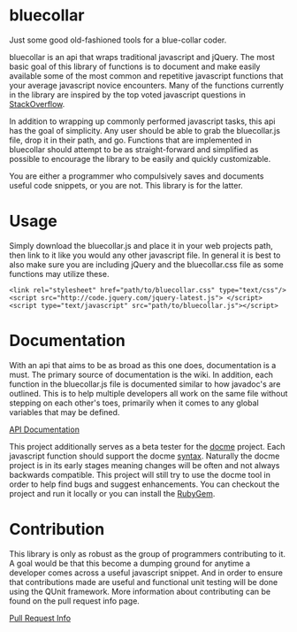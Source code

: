 bluecollar
==========

Just some good old-fashioned tools for a blue-collar coder.

bluecollar is an api that wraps traditional javascript and jQuery.  The most basic goal of this library of functions is to document and make easily available some of the  most common and repetitive javascript functions that your average javascript novice encounters.  Many of the functions currently in the library are inspired by the top voted javascript questions in [StackOverflow](http://stackoverflow.com/questions/tagged/javascript?page=3&sort=votes&pagesize=15).

In addition to wrapping up commonly performed javascript tasks, this api has the goal of simplicity.  Any user should be able to grab the bluecollar.js file, drop it in their path, and go.  Functions that are implemented in bluecollar should attempt to be as straight-forward and simplified as possible to encourage the library to be easily and quickly customizable.

You are either a programmer who compulsively saves and documents useful code snippets, or you are not.  This library is for the latter.

Usage
=====

Simply download the bluecollar.js and place it in your web projects path, then link to it like you would any other javascript file.  In general it is best to also make sure you are including jQuery and the bluecollar.css file as some functions may utilize these.

    <link rel="stylesheet" href="path/to/bluecollar.css" type="text/css"/>
    <script src="http://code.jquery.com/jquery-latest.js"> </script>
    <script type="text/javascript" src="path/to/bluecollar.js"></script>


Documentation
=============

With an api that aims to be as broad as this one does, documentation is a must.  The primary source of documentation is the wiki.  In addition, each function in the bluecollar.js file is documented similar to how javadoc's are outlined.  This is to help multiple developers all work on the same file without stepping on each other's toes, primarily when it comes to any global variables that may be defined.

[API Documentation](https://github.com/philosowaffle/bluecollar/wiki)

This project additionally serves as a beta tester for the [docme](https://github.com/philosowaffle/docme) project.  Each javascript function should support the docme [syntax](https://github.com/philosowaffle/docme/wiki).  Naturally the docme project is in its early stages meaning changes will be often and not always backwards compatible.  This project will still try to use the docme tool in order to help find bugs and suggest enhancements.  You can checkout the project and run it locally or you can install the [RubyGem](https://rubygems.org/gems/docme).


Contribution
============

This library is only as robust as the group of programmers contributing to it.  A goal would be that this become a dumping ground for anytime a developer comes across a useful javascript snippet.  And in order to ensure that contributions made are useful and functional unit testing will be done using the QUnit framework.  More information about contributing can be found on the pull request info page.

[Pull Request Info](https://github.com/philosowaffle/bluecollar/wiki/Pull-Requests)
